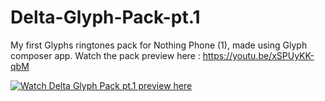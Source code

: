 # Delta-Glyph-Pack-pt.1
My first Glyphs ringtones pack for Nothing Phone (1), made using Glyph composer app.
Watch the pack preview here :
https://youtu.be/xSPUyKK-qbM

[![Watch Delta Glyph Pack pt.1 preview here](https://img.youtube.com/vi/xSPUyKK-qbM/0.jpg)](https://youtu.be/xSPUyKK-qbM "Watch Delta Glyph Pack pt.1 preview here")

